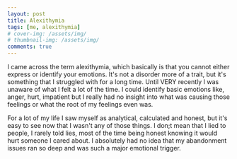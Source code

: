 ```yaml
---
layout: post
title: Alexithymia
tags: [me, alexithymia]
# cover-img: /assets/img/
# thumbnail-img: /assets/img/
comments: true
---
```

I  came across the term alexithymia, which basically is that you cannot either express or identify your emotions. It's not a disorder more of a trait, but it's something that I struggled with for a long time. Until VERY recently I was unaware of what I felt a lot of the time. I could identify basic emotions like, anger, hurt, impatient but I really had no insight into what was causing those feelings or what the root of my feelings even was.  

For a lot of my life I saw myself as analytical, calculated and honest, but it's easy to see now that I wasn't any of those things. I don;t mean that I lied to people, I rarely told lies, most of the time being honest knowing it would hurt someone I cared about. I absolutely had no idea that my abandonment issues ran so deep and was such a major emotional trigger.
